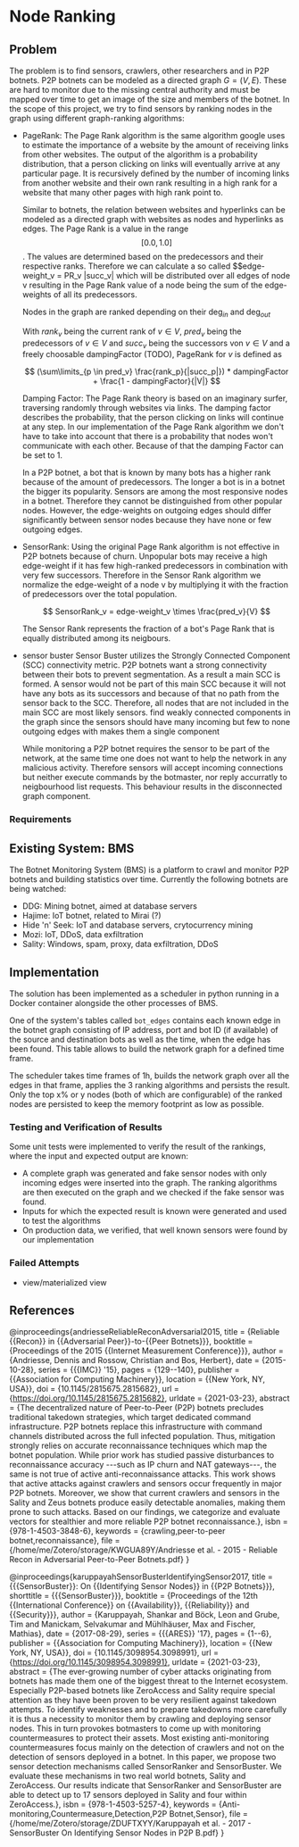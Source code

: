 # Node Ranking

## Problem

The problem is to find sensors, crawlers, other researchers and <polizei> in P2P botnets.
P2P botnets can be modeled as a directed graph $G = (V, E)$.
These are hard to monitor due to the missing central authority and must be mapped over time to get an image of the size and members of the botnet.
In the scope of this project, we try to find sensors by ranking nodes in the graph using different graph-ranking algorithms:

* PageRank:
    The Page Rank algorithm is the same algorithm google uses to estimate the importance of a website by the amount of receiving links from other websites.
	The output of the algorithm is a probability distribution, that a person clicking on links will eventually arrive at any particular page.
	It is recursively defined by the number of incoming links from another website and their own rank resulting in a high rank for a website that many other pages with high rank point to.
	
	Similar to botnets, the relation between websites and hyperlinks can be modeled as a directed graph with websites as nodes and hyperlinks as edges.
	The Page Rank is a value in the range $$[0.0,1.0]$$. The values are determined based on the predecessors and their respective ranks.
	Therefore we can calculate a so called $$edge-weight_v = PR_v \|succ_v| which will be distributed over all edges of node v resulting in the Page Rank value of a node being the sum of the edge-weights of all its predecessors.
		
	Nodes in the graph are ranked depending on their $\deg_{in}$ and $\deg_{out}$

    With $rank_v$ being the current rank of $v \in V$, $pred_v$ being the predecessors of $v \in V$ and $succ_v$ being the successors von $v \in V$ and a freely choosable dampingFactor (TODO), 
	PageRank for $v$ is defined as
    
    $$
    (\sum\limits_{p \in pred_v} \frac{rank_p}{|succ_p|}) * dampingFactor + \frac{1 - dampingFactor}{|V|}
    $$
	
	Damping Factor:
	The Page Rank theory is based on an imaginary surfer, traversing randomly through websites via links.
	The damping factor describes the probability, that the person clicking on links will continue at any step. 
	In our implementation of the Page Rank algorithm we don't have to take into account that there is a probability that nodes won't communicate with each other.
    Because of that the damping Factor can be set to 1.
	
	In a P2P botnet, a bot that is known by many bots has a higher rank because of the amount of predecessors. The longer a bot is in a botnet the bigger its popularity. Sensors are among the most responsive nodes in a botnet.
	Therefore they cannot be distinguished from other popular nodes. However, the edge-weights on outgoing edges should differ significantly between sensor nodes because they have none or few outgoing edges.

* SensorRank:
    Using the original Page Rank algorithm is not effective in P2P botnets because of churn. Unpopular bots may receive a high edge-weight if it has few high-ranked predecessors in combination with very few successors.
	Therefore in the Sensor Rank algorithm we normalize the edge-weight of a node v by multiplying it with the fraction of predecessors over the total population.

    $$
    SensorRank_v = edge-weight_v \times \frac{pred_v}{V}
    $$
	
	The Sensor Rank represents the fraction of a bot's Page Rank that is equally distributed among its neigbours.

* sensor buster
    Sensor Buster utilizes the Strongly Connected Component (SCC) connectivity metric. P2P botnets want a strong connectivity between their bots to prevent segmentation. As a result a main SCC is formed. A sensor would not be
	part of this main SCC because it will not have any bots as its successors and because of that no path from the sensor back to the SCC.
	Therefore, all nodes that are not included in the main SCC are most likely sensors.
    find weakly connected components in the graph since the sensors should have many incoming but few to none outgoing edges with makes them a single component

    While monitoring a P2P botnet requires the sensor to be part of the network, at the same time one does not want to help the network in any malicious activity. 
	Therefore sensors will accept incoming connections but neither execute commands by the botmaster, nor reply accurratly to neigbourhood list requests. This behaviour results in the disconnected graph component.


### Requirements


## Existing System: BMS

The Botnet Monitoring System (BMS) is a platform to crawl and monitor P2P botnets and building statistics over time.
Currently the following botnets are being watched:

* DDG: Mining botnet, aimed at database servers
* Hajime: IoT botnet, related to Mirai (?)
* Hide 'n' Seek: IoT and database servers, crytocurrency mining
* Mozi: IoT, DDoS, data exfiltration
* Sality: Windows, spam, proxy, data exfiltration, DDoS


## Implementation

The solution has been implemented as a scheduler in python running in a Docker container alongside the other processes of BMS.

One of the system's tables called `bot_edges` contains each known edge in the botnet graph consisting of IP address, port and bot ID (if available) of the source and destination bots as well as the time, 
when the edge has been found.
This table allows to build the network graph for a defined time frame.

The scheduler takes time frames of 1h, builds the network graph over all the edges in that frame, applies the 3 ranking algorithms and persists the result.
Only the top x% or y nodes (both of which are configurable) of the ranked nodes are persisted to keep the memory footprint as low as possible.


### Testing and Verification of Results

Some unit tests were implemented to verify the result of the rankings, where the input and expected output are known:

* A complete graph was generated and fake sensor nodes with only incoming edges were inserted into the graph. The ranking algorithms are then executed on the graph and we checked if the fake sensor was found.
* Inputs for which the expected result is known were generated and used to test the algorithms
* On production data, we verified, that well known sensors were found by our implementation


### Failed Attempts

* view/materialized view


## References

@inproceedings{andriesseReliableReconAdversarial2015,
  title = {Reliable {{Recon}} in {{Adversarial Peer}}-to-{{Peer Botnets}}},
  booktitle = {Proceedings of the 2015 {{Internet Measurement Conference}}},
  author = {Andriesse, Dennis and Rossow, Christian and Bos, Herbert},
  date = {2015-10-28},
  series = {{{IMC}} '15},
  pages = {129--140},
  publisher = {{Association for Computing Machinery}},
  location = {{New York, NY, USA}},
  doi = {10.1145/2815675.2815682},
  url = {https://doi.org/10.1145/2815675.2815682},
  urldate = {2021-03-23},
  abstract = {The decentralized nature of Peer-to-Peer (P2P) botnets precludes traditional takedown strategies, which target dedicated command infrastructure. P2P botnets replace this infrastructure with command channels distributed across the full infected population. Thus, mitigation strongly relies on accurate reconnaissance techniques which map the botnet population. While prior work has studied passive disturbances to reconnaissance accuracy ---such as IP churn and NAT gateways---, the same is not true of active anti-reconnaissance attacks. This work shows that active attacks against crawlers and sensors occur frequently in major P2P botnets. Moreover, we show that current crawlers and sensors in the Sality and Zeus botnets produce easily detectable anomalies, making them prone to such attacks. Based on our findings, we categorize and evaluate vectors for stealthier and more reliable P2P botnet reconnaissance.},
  isbn = {978-1-4503-3848-6},
  keywords = {crawling,peer-to-peer botnet,reconnaissance},
  file = {/home/me/Zotero/storage/KWGUA89Y/Andriesse et al. - 2015 - Reliable Recon in Adversarial Peer-to-Peer Botnets.pdf}
}

@inproceedings{karuppayahSensorBusterIdentifyingSensor2017,
  title = {{{SensorBuster}}: On {{Identifying Sensor Nodes}} in {{P2P Botnets}}},
  shorttitle = {{{SensorBuster}}},
  booktitle = {Proceedings of the 12th {{International Conference}} on {{Availability}}, {{Reliability}} and {{Security}}},
  author = {Karuppayah, Shankar and Böck, Leon and Grube, Tim and Manickam, Selvakumar and Mühlhäuser, Max and Fischer, Mathias},
  date = {2017-08-29},
  series = {{{ARES}} '17},
  pages = {1--6},
  publisher = {{Association for Computing Machinery}},
  location = {{New York, NY, USA}},
  doi = {10.1145/3098954.3098991},
  url = {https://doi.org/10.1145/3098954.3098991},
  urldate = {2021-03-23},
  abstract = {The ever-growing number of cyber attacks originating from botnets has made them one of the biggest threat to the Internet ecosystem. Especially P2P-based botnets like ZeroAccess and Sality require special attention as they have been proven to be very resilient against takedown attempts. To identify weaknesses and to prepare takedowns more carefully it is thus a necessity to monitor them by crawling and deploying sensor nodes. This in turn provokes botmasters to come up with monitoring countermeasures to protect their assets. Most existing anti-monitoring countermeasures focus mainly on the detection of crawlers and not on the detection of sensors deployed in a botnet. In this paper, we propose two sensor detection mechanisms called SensorRanker and SensorBuster. We evaluate these mechanisms in two real world botnets, Sality and ZeroAccess. Our results indicate that SensorRanker and SensorBuster are able to detect up to 17 sensors deployed in Sality and four within ZeroAccess.},
  isbn = {978-1-4503-5257-4},
  keywords = {Anti-monitoring,Countermeasure,Detection,P2P Botnet,Sensor},
  file = {/home/me/Zotero/storage/ZDUFTXYY/Karuppayah et al. - 2017 - SensorBuster On Identifying Sensor Nodes in P2P B.pdf}
}



